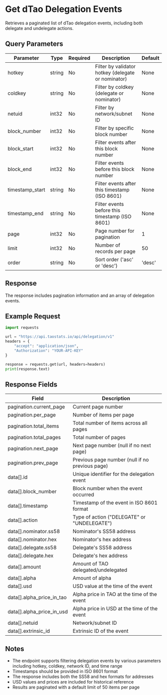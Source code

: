 # Get dTao Delegation Events

Retrieves a paginated list of dTao delegation events, including both delegate and undelegate actions.

## Query Parameters

| Parameter | Type | Required | Description | Default |
|-----------|------|----------|-------------|---------|
| hotkey | string | No | Filter by validator hotkey (delegate or nominator) | None |
| coldkey | string | No | Filter by coldkey (delegate or nominator) | None |
| netuid | int32 | No | Filter by network/subnet ID | None |
| block_number | int32 | No | Filter by specific block number | None |
| block_start | int32 | No | Filter events after this block number | None |
| block_end | int32 | No | Filter events before this block number | None |
| timestamp_start | string | No | Filter events after this timestamp (ISO 8601) | None |
| timestamp_end | string | No | Filter events before this timestamp (ISO 8601) | None |
| page | int32 | No | Page number for pagination | 1 |
| limit | int32 | No | Number of records per page | 50 |
| order | string | No | Sort order ('asc' or 'desc') | 'desc' |

## Response

The response includes pagination information and an array of delegation events.

## Example Request

```python
import requests

url = "https://api.taostats.io/api/delegation/v1"
headers = {
    "accept": "application/json",
    "Authorization": "YOUR-API-KEY"
}

response = requests.get(url, headers=headers)
print(response.text)
```

## Response Fields

| Field | Description |
|-------|-------------|
| pagination.current_page | Current page number |
| pagination.per_page | Number of items per page |
| pagination.total_items | Total number of items across all pages |
| pagination.total_pages | Total number of pages |
| pagination.next_page | Next page number (null if no next page) |
| pagination.prev_page | Previous page number (null if no previous page) |
| data[].id | Unique identifier for the delegation event |
| data[].block_number | Block number when the event occurred |
| data[].timestamp | Timestamp of the event in ISO 8601 format |
| data[].action | Type of action ("DELEGATE" or "UNDELEGATE") |
| data[].nominator.ss58 | Nominator's SS58 address |
| data[].nominator.hex | Nominator's hex address |
| data[].delegate.ss58 | Delegate's SS58 address |
| data[].delegate.hex | Delegate's hex address |
| data[].amount | Amount of TAO delegated/undelegated |
| data[].alpha | Amount of alpha |
| data[].usd | USD value at the time of the event |
| data[].alpha_price_in_tao | Alpha price in TAO at the time of the event |
| data[].alpha_price_in_usd | Alpha price in USD at the time of the event |
| data[].netuid | Network/subnet ID |
| data[].extrinsic_id | Extrinsic ID of the event |

## Notes

- The endpoint supports filtering delegation events by various parameters including hotkey, coldkey, network ID, and time range
- Timestamps should be provided in ISO 8601 format
- The response includes both the SS58 and hex formats for addresses
- USD values and prices are included for historical reference
- Results are paginated with a default limit of 50 items per page 